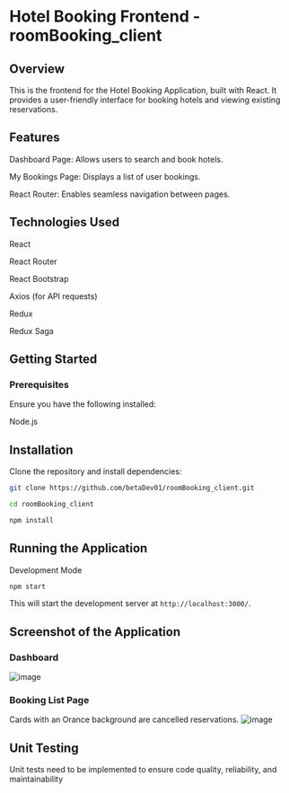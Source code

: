 # Hotel Booking Frontend - roomBooking_client

## Overview

This is the frontend for the Hotel Booking Application, built with React. It provides a user-friendly interface for booking hotels and viewing existing reservations.

## Features

Dashboard Page: Allows users to search and book hotels.

My Bookings Page: Displays a list of user bookings.

React Router: Enables seamless navigation between pages.

## Technologies Used

React

React Router

React Bootstrap

Axios (for API requests)

Redux 

Redux Saga

## Getting Started

### Prerequisites

Ensure you have the following installed:

Node.js

## Installation

Clone the repository and install dependencies:

```sh
git clone https://github.com/betaDev01/roomBooking_client.git

cd roomBooking_client

npm install

```

## Running the Application

Development Mode

```sh
npm start
```

This will start the development server at ```http://localhost:3000/```.

## Screenshot of the Application
### Dashboard
![image](https://github.com/user-attachments/assets/46c147fc-a0b2-45eb-a5b2-d4cc61af3a9c)

### Booking List Page
Cards with an Orance background are cancelled reservations.
![image](https://github.com/user-attachments/assets/741236ba-5fb1-48a6-8053-c5a412600fad)

## Unit Testing
Unit tests need to be implemented to ensure code quality, reliability, and maintainability